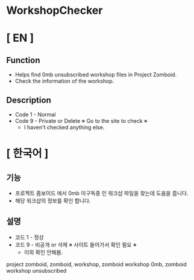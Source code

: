 # WorkshopChecker



# [ EN ]
## Function

* Helps find 0mb unsubscribed workshop files in Project Zomboid.
* Check the information of the workshop.
  
## Description
* Code 1 - Normal
* Code 9 - Private or Delete ※ Go to the site to check ※
  * I haven't checked anything else.

# [ 한국어 ]

## 기능
* 프로젝트 좀보이드 에서 0mb 미구독중 인 워크샵 파일을 찾는데 도움을 줍니다.
* 해당 워크샵의 정보를 확인 합니다.

## 설명
* 코드 1 - 정상
* 코드 9 - 비공개 or 삭제 ※ 사이트 들어가서 확인 필요 ※
  * 이외 확인 안해봄.

project zomboid, zomboid, workshop, zomboid workshop 0mb, zomboid workshop unsubscribed

